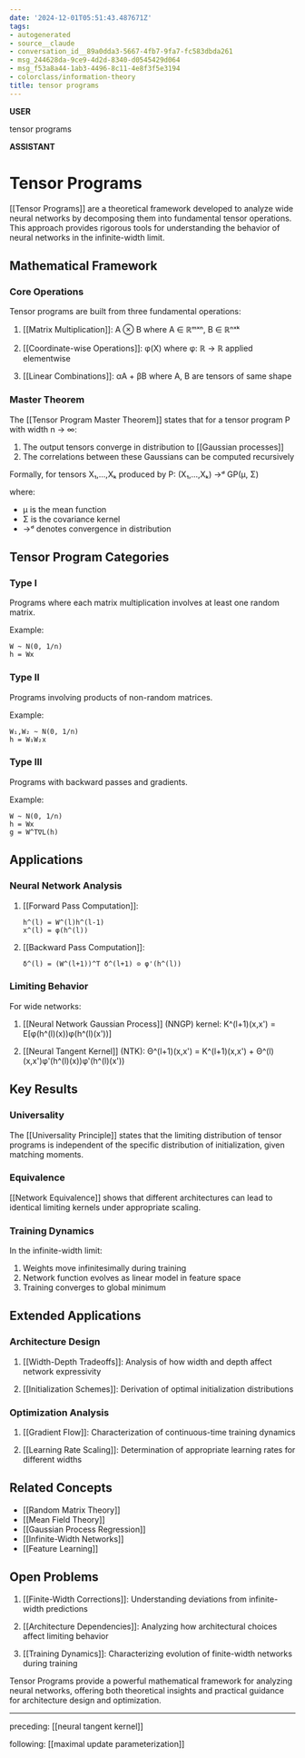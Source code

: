 ```yaml
---
date: '2024-12-01T05:51:43.487671Z'
tags:
- autogenerated
- source__claude
- conversation_id__89a0dda3-5667-4fb7-9fa7-fc583dbda261
- msg_244628da-9ce9-4d2d-8340-d0545429d064
- msg_f53a8a44-1ab3-4496-8c11-4e8f3f5e3194
- colorclass/information-theory
title: tensor programs
---
```


**USER**

tensor programs


**ASSISTANT**

# Tensor Programs

[[Tensor Programs]] are a theoretical framework developed to analyze wide neural networks by decomposing them into fundamental tensor operations. This approach provides rigorous tools for understanding the behavior of neural networks in the infinite-width limit.

## Mathematical Framework

### Core Operations

Tensor programs are built from three fundamental operations:

1. [[Matrix Multiplication]]:
   A ⊗ B where A ∈ ℝᵐˣⁿ, B ∈ ℝⁿˣᵏ

2. [[Coordinate-wise Operations]]:
   φ(X) where φ: ℝ → ℝ applied elementwise

3. [[Linear Combinations]]:
   αA + βB where A, B are tensors of same shape

### Master Theorem

The [[Tensor Program Master Theorem]] states that for a tensor program P with width n → ∞:

1. The output tensors converge in distribution to [[Gaussian processes]]
2. The correlations between these Gaussians can be computed recursively

Formally, for tensors X₁,...,Xₖ produced by P:
(X₁,...,Xₖ) →ᵈ GP(μ, Σ)

where:
- μ is the mean function
- Σ is the covariance kernel
- →ᵈ denotes convergence in distribution

## Tensor Program Categories

### Type I
Programs where each matrix multiplication involves at least one random matrix.

Example:
```
W ~ N(0, 1/n)
h = Wx
```

### Type II
Programs involving products of non-random matrices.

Example:
```
W₁,W₂ ~ N(0, 1/n)
h = W₁W₂x
```

### Type III
Programs with backward passes and gradients.

Example:
```
W ~ N(0, 1/n)
h = Wx
g = W^T∇L(h)
```

## Applications

### Neural Network Analysis

1. [[Forward Pass Computation]]:
   ```
   h^(l) = W^(l)h^(l-1)
   x^(l) = φ(h^(l))
   ```

2. [[Backward Pass Computation]]:
   ```
   δ^(l) = (W^(l+1))^T δ^(l+1) ⊙ φ'(h^(l))
   ```

### Limiting Behavior

For wide networks:

1. [[Neural Network Gaussian Process]] (NNGP) kernel:
   K^(l+1)(x,x') = E[φ(h^(l)(x))φ(h^(l)(x'))]

2. [[Neural Tangent Kernel]] (NTK):
   Θ^(l+1)(x,x') = K^(l+1)(x,x') + Θ^(l)(x,x')φ'(h^(l)(x))φ'(h^(l)(x'))

## Key Results

### Universality

The [[Universality Principle]] states that the limiting distribution of tensor programs is independent of the specific distribution of initialization, given matching moments.

### Equivalence

[[Network Equivalence]] shows that different architectures can lead to identical limiting kernels under appropriate scaling.

### Training Dynamics

In the infinite-width limit:
1. Weights move infinitesimally during training
2. Network function evolves as linear model in feature space
3. Training converges to global minimum

## Extended Applications

### Architecture Design

1. [[Width-Depth Tradeoffs]]:
   Analysis of how width and depth affect network expressivity

2. [[Initialization Schemes]]:
   Derivation of optimal initialization distributions

### Optimization Analysis

1. [[Gradient Flow]]:
   Characterization of continuous-time training dynamics

2. [[Learning Rate Scaling]]:
   Determination of appropriate learning rates for different widths

## Related Concepts

- [[Random Matrix Theory]]
- [[Mean Field Theory]]
- [[Gaussian Process Regression]]
- [[Infinite-Width Networks]]
- [[Feature Learning]]

## Open Problems

1. [[Finite-Width Corrections]]:
   Understanding deviations from infinite-width predictions

2. [[Architecture Dependencies]]:
   Analyzing how architectural choices affect limiting behavior

3. [[Training Dynamics]]:
   Characterizing evolution of finite-width networks during training

Tensor Programs provide a powerful mathematical framework for analyzing neural networks, offering both theoretical insights and practical guidance for architecture design and optimization.


---

preceding: [[neural tangent kernel]]  


following: [[maximal update parameterization]]
